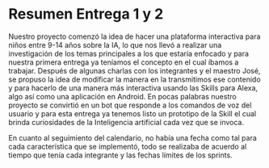 # Resumen Entrega 1 y 2

Nuestro proyecto comenzó la idea de hacer una plataforma interactiva para niños entre 9-14 años sobre la IA, lo que nos llevó a realizar una investigación de los temas principales a los que estaría enfocado y para nuestra primera entrega ya teníamos el concepto en el cual íbamos a trabajar. Después de algunas charlas con los integrantes y el maestro José, se propuso la idea de modificar la manera en la transmitimos ese contenido y para hacerlo de una manera más interactiva usando las Skills para Alexa, algo así como una aplicación en Android. En pocas palabras nuestro proyecto se convirtió en un bot que responde a los comandos de voz del usuario y para esta entrega ya tenemos listo un prototipo de la Skill el cual brinda curiosidades de la Inteligencia artificial cada vez que se invoca.

En cuanto al seguimiento del calendario, no había una fecha como tal para cada característica que se implementó, todo se realizaba de acuerdo al tiempo que tenía cada integrante y las fechas límites de los sprints.